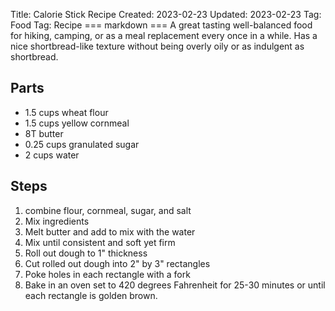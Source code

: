 Title: Calorie Stick Recipe
Created: 2023-02-23
Updated: 2023-02-23
Tag: Food
Tag: Recipe
=== markdown ===
A great tasting well-balanced food for hiking, camping, or as a meal replacement
every once in a while. Has a nice shortbread-like texture without being overly
oily or as indulgent as shortbread.

## Parts

- 1.5 cups wheat flour
- 1.5 cups yellow cornmeal
- 8T butter
- 0.25 cups granulated sugar
- 2 cups water

## Steps

1. combine flour, cornmeal, sugar, and salt
2. Mix ingredients
3. Melt butter and add to mix with the water
4. Mix until consistent and soft yet firm
5. Roll out dough to 1" thickness
6. Cut rolled out dough into 2" by 3" rectangles
7. Poke holes in each rectangle with a fork
8. Bake in an oven set to 420 degrees Fahrenheit for 25-30 minutes or until
   each rectangle is golden brown.
